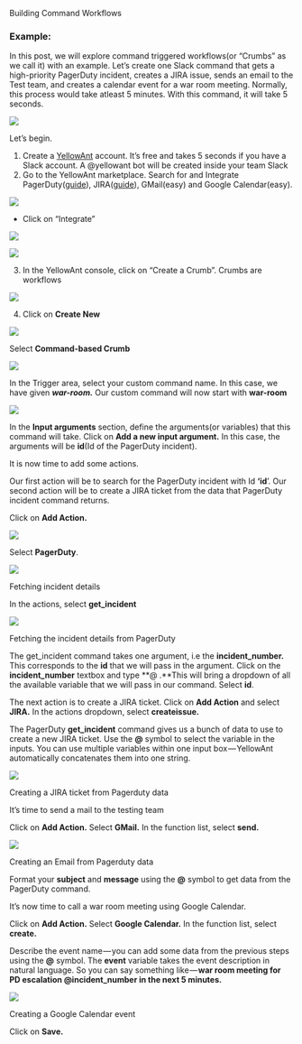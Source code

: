 Building Command Workflows



### Example:

In this post, we will explore command triggered workflows\(or “Crumbs” as we call it\) with an example. Let’s create one Slack command that gets a high-priority PagerDuty incident, creates a JIRA issue, sends an email to the Test team, and creates a calendar event for a war room meeting. Normally, this process would take atleast 5 minutes. With this command, it will take 5 seconds.

![](https://cdn-images-1.medium.com/max/1000/1*JwOI2pp_NuWyBrThxmzHBQ.png)

Let’s begin.

1. Create a [YellowAnt](https://www.yellowant.com) account. It’s free and takes 5 seconds if you have a Slack account. A @yellowant bot will be created inside your team Slack
2. Go to the YellowAnt marketplace. Search for and Integrate PagerDuty\([guide](https://blog.yellowant.com/acing-pagerduty-chatops-in-slack-with-yellowant-fa73b48639f8)\), JIRA\([guide](https://blog.yellowant.com/how-to-be-a-jira-ninja-with-slack-and-yellowant-58277dd31f0c)\), GMail\(easy\) and Google Calendar\(easy\).

![](https://cdn-images-1.medium.com/max/1000/1*P0iLLRJAhq2Hgzsh6Xtxyw.png)

* Click on “Integrate”

![](https://cdn-images-1.medium.com/max/1000/1*VDjqFESF49bNVkhtndJiMw.png)

![](https://cdn-images-1.medium.com/max/1000/1*9GymvKHXxUIDi6X2tPtakQ.png)

3. In the YellowAnt console, click on “Create a Crumb”. Crumbs are workflows

![](https://cdn-images-1.medium.com/max/1000/1*iaOEnh0lfUVcxzP8wTLocQ.png)

4. Click on **Create New**

![](https://cdn-images-1.medium.com/max/1000/1*D27svJzpWz6C6_U9GTt8JA.png)

Select **Command-based Crumb**

![](https://cdn-images-1.medium.com/max/750/1*U1jpqAETtDjOH0QVnr5t7Q.png)

In the Trigger area, select your custom command name. In this case, we have given _**war-room.**_ Our custom command will now start with **war-room**

![](https://cdn-images-1.medium.com/max/750/1*n-H1Q_KADHesi9NyJhnKEw.png)

In the **Input arguments** section, define the arguments\(or variables\) that this command will take. Click on **Add a new input argument.** In this case, the arguments will be **id**\(Id of the PagerDuty incident\).

It is now time to add some actions.

Our first action will be to search for the PagerDuty incident with Id **‘id**’. Our second action will be to create a JIRA ticket from the data that PagerDuty incident command returns.

Click on **Add Action.**

![](https://cdn-images-1.medium.com/max/1000/1*UwKCFpASlm2hsrNNGqLMMQ.png)

Select **PagerDuty**.

![](https://cdn-images-1.medium.com/max/1000/1*yY9FoYGb4NXUKDwkk_Ejhw.png)

Fetching incident details

In the actions, select **get\_incident**

![](https://cdn-images-1.medium.com/max/1000/1*Rnoiz46RsZGgamgsI_u2sA.png)

Fetching the incident details from PagerDuty

The get\_incident command takes one argument, i.e the **incident\_number.** This corresponds to the **id** that we will pass in the argument. Click on the **incident\_number** textbox and type **@ .**This will bring a dropdown of all the available variable that we will pass in our command. Select **id**.

The next action is to create a JIRA ticket. Click on **Add Action** and select **JIRA.** In the actions dropdown, select **createissue.**

The PagerDuty **get\_incident** command gives us a bunch of data to use to create a new JIRA ticket. Use the **@** symbol to select the variable in the inputs. You can use multiple variables within one input box — YellowAnt automatically concatenates them into one string.

![](https://cdn-images-1.medium.com/max/1000/1*b9YyRYB4vpRRLDqD7Ow25g.png)

Creating a JIRA ticket from Pagerduty data

It’s time to send a mail to the testing team

Click on **Add Action.** Select **GMail.** In the function list, select **send.**

![](https://cdn-images-1.medium.com/max/1000/1*osfade5aH7T6Xn1Olt0_tw.png)

Creating an Email from Pagerduty data

Format your **subject** and **message** using the **@** symbol to get data from the PagerDuty command.

It’s now time to call a war room meeting using Google Calendar.

Click on **Add Action.** Select **Google Calendar.** In the function list, select **create.**

Describe the event name — you can add some data from the previous steps using the **@** symbol. The **event** variable takes the event description in natural language. So you can say something like — **war room meeting for PD escalation @incident\_number in the next 5 minutes.**

![](https://cdn-images-1.medium.com/max/1000/1*f8k3ZrYVlIE3wOS2_5s4qA.png)

Creating a Google Calendar event

Click on **Save.**


